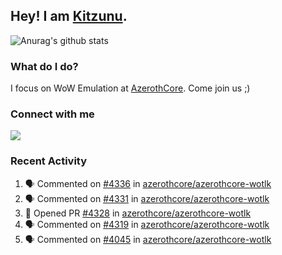 ## Hey! I am [Kitzunu](https://Github.com/Kitzunu).

![Anurag's github stats](https://github-readme-stats.kitzunu.vercel.app/api?username=Kitzunu&show_icons=true)

### What do I do?

I focus on WoW Emulation at [AzerothCore](https://Github.com/AzerothCore). Come join us ;)

### Connect with me
[![](https://img.shields.io/badge/AzerothCore%20Discord-Connect%20with%20me!-green)](https://discord.com/invite/gkt4y2x)

### Recent Activity

<!--START_SECTION:activity-->
1. 🗣 Commented on [#4336](https://github.com/azerothcore/azerothcore-wotlk/issues/4336) in [azerothcore/azerothcore-wotlk](https://github.com/azerothcore/azerothcore-wotlk)
2. 🗣 Commented on [#4331](https://github.com/azerothcore/azerothcore-wotlk/issues/4331) in [azerothcore/azerothcore-wotlk](https://github.com/azerothcore/azerothcore-wotlk)
3. 💪 Opened PR [#4328](https://github.com/azerothcore/azerothcore-wotlk/pull/4328) in [azerothcore/azerothcore-wotlk](https://github.com/azerothcore/azerothcore-wotlk)
4. 🗣 Commented on [#4319](https://github.com/azerothcore/azerothcore-wotlk/issues/4319) in [azerothcore/azerothcore-wotlk](https://github.com/azerothcore/azerothcore-wotlk)
5. 🗣 Commented on [#4045](https://github.com/azerothcore/azerothcore-wotlk/issues/4045) in [azerothcore/azerothcore-wotlk](https://github.com/azerothcore/azerothcore-wotlk)
<!--END_SECTION:activity-->
